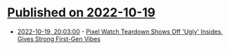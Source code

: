 # [Published on 2022-10-19](index.md)

* [2022-10-19, 20:03:00](https://it.slashdot.org/story/22/10/19/1825211/pixel-watch-teardown-shows-off-ugly-insides-gives-strong-first-gen-vibes?utm_source=rss1.0mainlinkanon&utm_medium=feed) - [Pixel Watch Teardown Shows Off 'Ugly' Insides, Gives Strong First-Gen Vibes](https://it.slashdot.org/story/22/10/19/1825211/pixel-watch-teardown-shows-off-ugly-insides-gives-strong-first-gen-vibes?utm_source=rss1.0mainlinkanon&utm_medium=feed)
